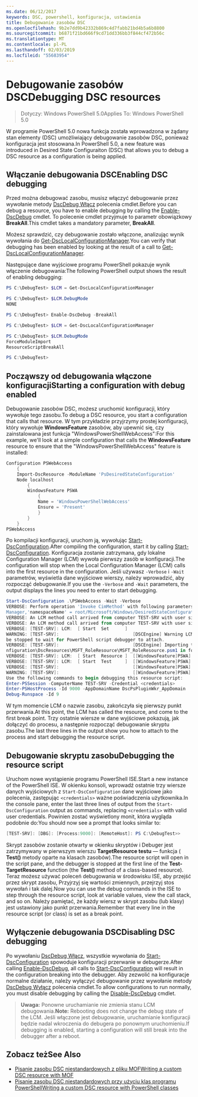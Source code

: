 ```yaml
---
ms.date: 06/12/2017
keywords: DSC, powershell, konfiguracja, ustawienia
title: Debugowanie zasobów DSC
ms.openlocfilehash: 9b2e7dd9b42332b869c4d7fabb21bd4b5a6b8800
ms.sourcegitcommit: b6871f21bd666f9cd71dd336bb3f844cf472b56c
ms.translationtype: MT
ms.contentlocale: pl-PL
ms.lasthandoff: 02/03/2019
ms.locfileid: "55683954"
---
```

# <a name="debugging-dsc-resources"></a><span data-ttu-id="ab937-103">Debugowanie zasobów DSC</span><span class="sxs-lookup"><span data-stu-id="ab937-103">Debugging DSC resources</span></span>

> <span data-ttu-id="ab937-104">Dotyczy: Windows PowerShell 5.0</span><span class="sxs-lookup"><span data-stu-id="ab937-104">Applies To: Windows PowerShell 5.0</span></span>

<span data-ttu-id="ab937-105">W programie PowerShell 5.0 nowa funkcja została wprowadzona w żądany stan elementy (DSC) umożliwiający debugowanie zasobów DSC, ponieważ konfiguracja jest stosowana.</span><span class="sxs-lookup"><span data-stu-id="ab937-105">In PowerShell 5.0, a new feature was introduced in Desired State Configuraiton (DSC) that allows you to debug a DSC resource as a configuration is being applied.</span></span>

## <a name="enabling-dsc-debugging"></a><span data-ttu-id="ab937-106">Włączanie debugowania DSC</span><span class="sxs-lookup"><span data-stu-id="ab937-106">Enabling DSC debugging</span></span>
<span data-ttu-id="ab937-107">Przed można debugować zasobu, musisz włączyć debugowanie przez wywołanie metody [DscDebug Włącz](/powershell/module/PSDesiredStateConfiguration/Enable-DscDebug) polecenia cmdlet.</span><span class="sxs-lookup"><span data-stu-id="ab937-107">Before you can debug a resource, you have to enable debugging by calling the [Enable-DscDebug](/powershell/module/PSDesiredStateConfiguration/Enable-DscDebug) cmdlet.</span></span>
<span data-ttu-id="ab937-108">To polecenie cmdlet przyjmuje to parametr obowiązkowy **BreakAll**.</span><span class="sxs-lookup"><span data-stu-id="ab937-108">This cmdlet takes a mandatory parameter, **BreakAll**.</span></span>

<span data-ttu-id="ab937-109">Możesz sprawdzić, czy debugowanie zostało włączone, analizując wynik wywołania do [Get-DscLocalConfigurationManager](/powershell/module/PSDesiredStateConfiguration/Get-DscLocalConfigurationManager).</span><span class="sxs-lookup"><span data-stu-id="ab937-109">You can verify that debugging has been enabled by looking at the result of a call to [Get-DscLocalConfigurationManager](/powershell/module/PSDesiredStateConfiguration/Get-DscLocalConfigurationManager).</span></span>

<span data-ttu-id="ab937-110">Następujące dane wyjściowe programu PowerShell pokazuje wynik włączenie debugowania:</span><span class="sxs-lookup"><span data-stu-id="ab937-110">The following PowerShell output shows the result of enabling debugging:</span></span>


```powershell
PS C:\DebugTest> $LCM = Get-DscLocalConfigurationManager

PS C:\DebugTest> $LCM.DebugMode
NONE

PS C:\DebugTest> Enable-DscDebug -BreakAll

PS C:\DebugTest> $LCM = Get-DscLocalConfigurationManager

PS C:\DebugTest> $LCM.DebugMode
ForceModuleImport
ResourceScriptBreakAll

PS C:\DebugTest>
```


## <a name="starting-a-configuration-with-debug-enabled"></a><span data-ttu-id="ab937-111">Począwszy od debugowania włączone konfiguracji</span><span class="sxs-lookup"><span data-stu-id="ab937-111">Starting a configuration with debug enabled</span></span>
<span data-ttu-id="ab937-112">Debugowanie zasobów DSC, możesz uruchomić konfiguracji, który wywołuje tego zasobu.</span><span class="sxs-lookup"><span data-stu-id="ab937-112">To debug a DSC resource, you start a configuration that calls that resource.</span></span>
<span data-ttu-id="ab937-113">W tym przykładzie przyjrzymy prostej konfiguracji, który wywołuje **WindowsFeature** zasobów, aby upewnić się, czy zainstalowana jest funkcja "WindowsPowerShellWebAccess":</span><span class="sxs-lookup"><span data-stu-id="ab937-113">For this example, we'll look at a simple configuration that calls the **WindowsFeature** resource to ensure that the "WindowsPowerShellWebAccess" feature is installed:</span></span>

```powershell
Configuration PSWebAccess
    {
    Import-DscResource -ModuleName 'PsDesiredStateConfiguration'
    Node localhost
        {
        WindowsFeature PSWA
            {
            Name = 'WindowsPowerShellWebAccess'
            Ensure = 'Present'
            }
        }
    }
PSWebAccess
```
<span data-ttu-id="ab937-114">Po kompilacji konfiguracji, uruchom ją, wywołując [Start-DscConfiguration](/powershell/module/psdesiredstateconfiguration/start-dscconfiguration).</span><span class="sxs-lookup"><span data-stu-id="ab937-114">After compiling the configuration, start it by calling [Start-DscConfiguration](/powershell/module/psdesiredstateconfiguration/start-dscconfiguration).</span></span>
<span data-ttu-id="ab937-115">Konfiguracja zostanie zatrzymana, gdy lokalne Configuration Manager (LCM) wywoła pierwszy zasób w konfiguracji.</span><span class="sxs-lookup"><span data-stu-id="ab937-115">The configuration will stop when the Local Configuration Manager (LCM) calls into the first resource in the configuration.</span></span>
<span data-ttu-id="ab937-116">Jeśli używasz `-Verbose` i `-Wait` parametrów, wyświetla dane wyjściowe wierszy, należy wprowadzić, aby rozpocząć debugowanie.</span><span class="sxs-lookup"><span data-stu-id="ab937-116">If you use the `-Verbose` and `-Wait` parameters, the output displays the lines you need to enter to start debugging.</span></span>

```powershell
Start-DscConfiguration .\PSWebAccess -Wait -Verbose
VERBOSE: Perform operation 'Invoke CimMethod' with following parameters, ''methodName' = SendConfigurationApply,'className' = MSFT_DSCLocalConfiguration
Manager,'namespaceName' = root/Microsoft/Windows/DesiredStateConfiguration'.
VERBOSE: An LCM method call arrived from computer TEST-SRV with user sid S-1-5-21-2127521184-1604012920-1887927527-108583.
VERBOSE: An LCM method call arrived from computer TEST-SRV with user sid S-1-5-21-2127521184-1604012920-1887927527-108583.
VERBOSE: [TEST-SRV]: LCM:  [ Start  Set      ]
WARNING: [TEST-SRV]:                            [DSCEngine] Warning LCM is in Debug 'ResourceScriptBreakAll' mode.  Resource script processing will
be stopped to wait for PowerShell script debugger to attach.
VERBOSE: [TEST-SRV]:                            [DSCEngine] Importing the module C:\WINDOWS\system32\WindowsPowerShell\v1.0\Modules\PSDesiredStateCo
nfiguration\DscResources\MSFT_RoleResource\MSFT_RoleResource.psm1 in force mode.
VERBOSE: [TEST-SRV]: LCM:  [ Start  Resource ]  [[WindowsFeature]PSWA]
VERBOSE: [TEST-SRV]: LCM:  [ Start  Test     ]  [[WindowsFeature]PSWA]
VERBOSE: [TEST-SRV]:                            [[WindowsFeature]PSWA] Importing the module MSFT_RoleResource in force mode.
WARNING: [TEST-SRV]:                            [[WindowsFeature]PSWA] Resource is waiting for PowerShell script debugger to attach.
Use the following commands to begin debugging this resource script:
Enter-PSSession -ComputerName TEST-SRV -Credential <credentials>
Enter-PSHostProcess -Id 9000 -AppDomainName DscPsPluginWkr_AppDomain
Debug-Runspace -Id 9
```
<span data-ttu-id="ab937-117">W tym momencie LCM o nazwie zasobu, zakończyła się pierwszy punkt przerwania.</span><span class="sxs-lookup"><span data-stu-id="ab937-117">At this point, the LCM has called the resource, and come to the first break point.</span></span>
<span data-ttu-id="ab937-118">Trzy ostatnie wiersze w dane wyjściowe pokazują, jak dołączyć do procesu, a następnie rozpocząć debugowanie skryptu zasobu.</span><span class="sxs-lookup"><span data-stu-id="ab937-118">The last three lines in the output show you how to attach to the process and start debugging the resource script.</span></span>

## <a name="debugging-the-resource-script"></a><span data-ttu-id="ab937-119">Debugowanie skryptu zasobu</span><span class="sxs-lookup"><span data-stu-id="ab937-119">Debugging the resource script</span></span>

<span data-ttu-id="ab937-120">Uruchom nowe wystąpienie programu PowerShell ISE.</span><span class="sxs-lookup"><span data-stu-id="ab937-120">Start a new instance of the PowerShell ISE.</span></span>
<span data-ttu-id="ab937-121">W okienku konsoli, wprowadź ostatnie trzy wiersze danych wyjściowych z `Start-DscConfiguration` dane wyjściowe jako polecenia, zastępując `<credentials>` ważne poświadczenia użytkownika.</span><span class="sxs-lookup"><span data-stu-id="ab937-121">In the console pane, enter the last three lines of output from the `Start-DscConfiguration` output as commands, replacing `<credentials>` with valid user credentials.</span></span>
<span data-ttu-id="ab937-122">Powinien zostać wyświetlony monit, która wygląda podobnie do:</span><span class="sxs-lookup"><span data-stu-id="ab937-122">You should now see a prompt that looks similar to:</span></span>

```powershell
[TEST-SRV]: [DBG]: [Process:9000]: [RemoteHost]: PS C:\DebugTest>>
```

<span data-ttu-id="ab937-123">Skrypt zasobów zostanie otwarty w okienku skryptów i Debuger jest zatrzymywany w pierwszym wierszu **TargetResource testu** — funkcja ( **Test()** metody oparte na klasach zasobów).</span><span class="sxs-lookup"><span data-stu-id="ab937-123">The resource script will open in the script pane, and the debugger is stopped at the first line of the **Test-TargetResource** function (the **Test()** method of a class-based resource).</span></span>
<span data-ttu-id="ab937-124">Teraz możesz używać poleceń debugowania w środowisku ISE, aby przejść przez skrypt zasobu, Przyjrzyj się wartości zmiennych, przejrzyj stos wywołań i tak dalej.</span><span class="sxs-lookup"><span data-stu-id="ab937-124">Now you can use the debug commands in the ISE to step through the resource script, look at variable values, view the call stack, and so on.</span></span> <span data-ttu-id="ab937-125">Należy pamiętać, że każdy wiersz w skrypt zasobu (lub klasy) jest ustawiony jako punkt przerwania.</span><span class="sxs-lookup"><span data-stu-id="ab937-125">Remember that every line in the resource script (or class) is set as a break point.</span></span>

## <a name="disabling-dsc-debugging"></a><span data-ttu-id="ab937-126">Wyłączenie debugowania DSC</span><span class="sxs-lookup"><span data-stu-id="ab937-126">Disabling DSC debugging</span></span>

<span data-ttu-id="ab937-127">Po wywołaniu [DscDebug Włącz](/powershell/module/PSDesiredStateConfiguration/Enable-DscDebug), wszystkie wywołania do [Start-DscConfiguration](/powershell/module/psdesiredstateconfiguration/start-dscconfiguration) spowoduje konfiguracji przerwanie w debugerze.</span><span class="sxs-lookup"><span data-stu-id="ab937-127">After calling [Enable-DscDebug](/powershell/module/PSDesiredStateConfiguration/Enable-DscDebug), all calls to [Start-DscConfiguration](/powershell/module/psdesiredstateconfiguration/start-dscconfiguration) will result in the configuration breaking into the debugger.</span></span> <span data-ttu-id="ab937-128">Aby zezwolić na konfiguracje normalne działanie, należy wyłączyć debugowanie przez wywołanie metody [DscDebug Wyłącz](/powershell/module/PSDesiredStateConfiguration/Disable-DscDebug) polecenia cmdlet.</span><span class="sxs-lookup"><span data-stu-id="ab937-128">To allow configurations to run normally, you must disable debugging by calling the [Disable-DscDebug](/powershell/module/PSDesiredStateConfiguration/Disable-DscDebug) cmdlet.</span></span>

><span data-ttu-id="ab937-129">**Uwaga:** Ponowne uruchamianie nie zmienia stanu LCM debugowania.</span><span class="sxs-lookup"><span data-stu-id="ab937-129">**Note:** Rebooting does not change the debug state of the LCM.</span></span> <span data-ttu-id="ab937-130">Jeśli włączone jest debugowanie, uruchamianie konfiguracji będzie nadal wkroczenia do debugera po ponownym uruchomieniu.</span><span class="sxs-lookup"><span data-stu-id="ab937-130">If debugging is enabled, starting a configuration will still break into the debugger after a reboot.</span></span>

## <a name="see-also"></a><span data-ttu-id="ab937-131">Zobacz też</span><span class="sxs-lookup"><span data-stu-id="ab937-131">See Also</span></span>

- [<span data-ttu-id="ab937-132">Pisanie zasobu DSC niestandardowych z pliku MOF</span><span class="sxs-lookup"><span data-stu-id="ab937-132">Writing a custom DSC resource with MOF</span></span>](../resources/authoringResourceMOF.md)
- [<span data-ttu-id="ab937-133">Pisanie zasobu DSC niestandardowych przy użyciu klas programu PowerShell</span><span class="sxs-lookup"><span data-stu-id="ab937-133">Writing a custom DSC resource with PowerShell classes</span></span>](../resources/authoringResourceClass.md)
